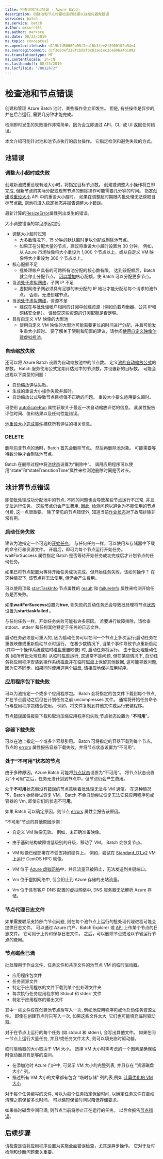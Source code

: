 ```yaml
---
title: 检查池和节点错误 - Azure Batch
description: 创建池和节点时要检查的错误以及如何避免错误
services: batch
ms.service: batch
author: mscurrell
ms.author: markscu
ms.date: 08/23/2019
ms.topic: conceptual
ms.openlocfilehash: d115b7d56609b95f2ea10b3fee2f8900102b94e4
ms.sourcegitcommit: dcf3e03ef228fcbdaf0c83ae1ec2ba996a4b1892
ms.translationtype: MT
ms.contentlocale: zh-CN
ms.lasthandoff: 08/23/2019
ms.locfileid: "70012472"
---
```

# <a name="check-for-pool-and-node-errors"></a>检查池和节点错误

创建和管理 Azure Batch 池时，某些操作会立即发生。 但是, 有些操作是异步的, 并在后台运行, 需要几分钟才能完成。

检测即时发生的失败操作非常简单，因为会立即通过 API、CLI 或 UI 返回任何错误。

本文介绍可能针对池和池节点执行的后台操作。 它指定检测和避免失败的方式。

## <a name="pool-errors"></a>池错误

### <a name="resize-timeout-or-failure"></a>调整大小超时或失败

创建新池或重设现有池大小时，将指定目标节点数。  创建或调整大小操作将立即完成, 但新节点的实际分配或现有节点的删除操作可能需要几分钟的时间。  指定[创建](https://docs.microsoft.com/rest/api/batchservice/pool/add)或[重设大小](https://docs.microsoft.com/rest/api/batchservice/pool/resize) API 中的重设大小超时。 如果在调整超时期限内批处理无法获取目标节点数, 则池将进入稳定状态并报告调整大小错误。

最新计算的[ResizeError](https://docs.microsoft.com/rest/api/batchservice/pool/get#resizeerror)属性列出发生的错误。

大小调整错误的常见原因包括:

- 调整大小超时过短
  - 大多数情况下，15 分钟的默认超时足以分配或删除池节点。
  - 如果正在分配大量的节点，建议将重设大小超时设置为 30 分钟。 例如，从 Azure 市场映像将大小重设为 1,000 个节点以上，或从自定义 VM 映像将大小重设为 300 个节点以上。
- 核心配额不足
  - 批处理帐户具有的可跨所有池分配的核心数有限。 达到该配额后，Batch 就会停止分配节点。 [可以增加](https://docs.microsoft.com/azure/batch/batch-quota-limit)核心配额，使 Batch 可以分配更多节点。
- 当[池处于虚拟网络](https://docs.microsoft.com/azure/batch/batch-virtual-network)，子网 IP 不足
  - 虚拟网络子网必须具有足够的未分配的 IP 地址才能分配给每个请求的池节点。 否则，无法创建节点。
- 当[池处于虚拟网络](https://docs.microsoft.com/azure/batch/batch-virtual-network)，资源不足
  - 建议在与批处理帐户相同的订阅中创建资源（例如负载均衡器、公共 IP和网络安全组）。 请检查这些资源的订阅配额是否足够。
- 具有自定义 VM 映像的大型池
  - 使用自定义 VM 映像的大型池可能需要更长的时间进行分配，并且可能发生重大小超时。  要了解关于限制和配置的建议，请参阅[使用自定义映像创建虚拟机池](https://docs.microsoft.com/azure/batch/batch-custom-images)。

### <a name="automatic-scaling-failures"></a>自动缩放失败

还可以将 Azure Batch 设置为自动缩放池中的节点数。 定义[池的自动缩放公式](https://docs.microsoft.com/azure/batch/batch-automatic-scaling)的参数。 Batch 服务使用公式定期评估池中的节点数，并设置新的目标数。 可能会出现以下类型的问题：

- 自动缩放评估失败。
- 生成的重设大小操作失败并超时。
- 自动缩放公式导致节点目标值不正确的问题。 重设大小要么适用要么超时。

可使用 [autoScaleRun](https://docs.microsoft.com/rest/api/batchservice/pool/get#autoscalerun) 属性获取关于最近一次自动缩放评估的信息。 此属性报告评估时间、值和结果以及任何性能错误。

[池重设大小完成事件](https://docs.microsoft.com/azure/batch/batch-pool-resize-complete-event)捕获所有评估的相关信息。

### <a name="delete"></a>DELETE

删除包含节点的池时，Batch 首先会删除节点。 然后再删除池对象。 可能需要等待数分钟才会删除池节点。

Batch 在删除过程中将[池状态](https://docs.microsoft.com/rest/api/batchservice/pool/get#poolstate)设置为“删除中”。 调用应用程序可以使用“state”和“stateTransitionTime”属性来检测池删除时间是否过长。

## <a name="pool-compute-node-errors"></a>池计算节点错误

即使批处理成功分配池中的节点, 不同的问题也会导致某些节点运行不正常, 并且无法运行任务。 这些节点仍会产生费用, 因此, 检测问题以避免为不能使用的节点付费, 这一点很重要。 除了常见的节点错误外, 知道当前[作业状态](https://docs.microsoft.com/rest/api/batchservice/job/get#jobstate)对于故障排除非常有用。

### <a name="start-task-failures"></a>启动任务失败

建议为池指定一个可选的[开始任务](https://docs.microsoft.com/rest/api/batchservice/pool/add#starttask)。 与任何任务一样，可以使用从存储器中下载的命令行和资源文件。 开启后，即可为每个节点运行开始任务。 waitForSuccess 属性指定 Batch 是否等待开始任务成功完成后才计划节点的任何任务。

如果已将节点配置为等待开始任务成功完成，但开始任务失败，该如何操作？ 在这种情况下, 该节点将无法使用, 但仍会产生费用。

可以使用顶级 [startTaskInfo](https://docs.microsoft.com/rest/api/batchservice/computenode/get#starttaskinformation) 节点属性的 [result](https://docs.microsoft.com/rest/api/batchservice/computenode/get#taskexecutionresult) 和 [failureInfo](https://docs.microsoft.com/rest/api/batchservice/computenode/get#taskfailureinformation) 属性来检测开始任务是否失败。

如果**waitForSuccess**设置为**true**, 则失败的启动任务还会导致批处理将节点[状态](https://docs.microsoft.com/rest/api/batchservice/computenode/get#computenodestate)设置为**starttaskfailed** 。

与任何任务一样，开始任务失败可能有许多原因。  若要进行故障排除，请检查 stdout、stderr 和任何其他特定于任务的日志文件。

启动任务必须是可重入的, 因为启动任务可以在同一个节点上多次运行;启动任务在重置映像或重新启动节点时运行。 在极少数情况下, 当某个事件导致节点重新启动 (其中一个操作系统或临时磁盘重置映像) 时, 启动任务将运行。 由于批处理启动任务 (如所有批处理任务) 从临时磁盘运行, 这通常不是问题, 但在某些情况下, 启动任务将应用程序安装到操作系统磁盘并在临时磁盘上保留其他数据, 这可能导致问题, 因为它不同步。如果同时使用这两个磁盘, 请相应地保护应用程序。

### <a name="application-package-download-failure"></a>应用程序包下载失败

可以为池指定一个或多个应用程序包。 Batch 会将指定的包文件下载到每个节点, 并在节点启动之后但在计划任务之前 uncompresses 文件。 通常将开始任务命令行与应用程序包结合使用。 例如，将文件复制到其他文件或运行安装程序。

节点[错误](https://docs.microsoft.com/rest/api/batchservice/computenode/get#computenodeerror)属性报告下载和取消压缩应用程序包失败;节点状态设置为 "**不可用**"。

### <a name="container-download-failure"></a>容器下载失败

可以在池上指定一个或多个容器引用。 Batch 可将指定的容器下载到每个节点。 节点的 [errors](https://docs.microsoft.com/rest/api/batchservice/computenode/get#computenodeerror) 属性报告容器下载失败，并将节点状态设置为“不可用”。

### <a name="node-in-unusable-state"></a>处于“不可用”状态的节点

由于多种原因，Azure Batch 可能将[节点状态](https://docs.microsoft.com/rest/api/batchservice/computenode/get#computenodestate)设置为“不可用”。 将节点状态设置为“不可用”之后，任务无法计划到节点中，但节点仍会产生费用。

处于**不可用**状态但没有[错误](https://docs.microsoft.com/rest/api/batchservice/computenode/get#computenodeerror)的节点意味着批处理无法与 VM 通信。 在这种情况下，Batch 始终尝试恢复 VM。 Batch 不会自动尝试恢复无法安装应用程序包或容器的 Vm, 即使它们的状态不可**用**。

如果 Batch 可以确定原因，则节点 [errors](https://docs.microsoft.com/rest/api/batchservice/computenode/get#computenodeerror) 属性会报告该原因。

“不可用”节点的其他原因示例：

- 自定义 VM 映像无效。 例如，未正确准备映像。

- 由于基础结构故障或低级别的升级，移动了 VM。 Batch 会恢复节点。

- VM 映像已经部署在不受支持的硬件上。 例如，尝试在 [Standard_D1_v2](../virtual-machines/linux/sizes-general.md#dv2-series) VM 上运行 CentOS HPC 映像。

- VM 位于 [Azure 虚拟网络](batch-virtual-network.md)中，并且流量已被阻止，无法发送到关键端口。

- Vm 位于虚拟网络中, 但会阻止到 Azure 存储的出站流量。

- Vm 位于具有客户 DNS 配置的虚拟网络中, DNS 服务器无法解析 Azure 存储。

### <a name="node-agent-log-files"></a>节点代理日志文件

如果需要联系支持部门节点问题, 则在每个池节点上运行的批处理代理进程可能会提供日志文件。 可以通过 Azure 门户、Batch Explorer 或 [API](https://docs.microsoft.com/rest/api/batchservice/computenode/uploadbatchservicelogs) 上传某个节点的日志文件。 它可用于上传和保存日志文件。 之后，可以删除节点或池以节省运行节点的费用。

### <a name="node-disk-full"></a>节点磁盘已满

批处理用于作业文件、任务文件和共享文件的池节点 VM 的临时驱动器。

- 应用程序包文件
- 任务资源文件
- 特定于应用程序的文件下载到某个批处理文件夹
- 每次执行任务应用程序的 Stdout 和 stderr 文件
- 特定于应用程序的输出文件

其中一些文件仅在创建池节点后写入一次, 例如池应用程序包或池启动任务资源文件。 即使在创建节点时只写入一次, 如果这些文件太大, 它们也可能填充临时驱动器。

对于在节点上运行的每个任务 (如 stdout 和 stderr), 会写出其他文件。 如果在同一节点上运行大量任务, 并且/或任务文件太大, 则可以填充临时驱动器。

临时驱动器的大小取决于 VM 大小。 选择 VM 大小时需考虑的一个因素是确保临时驱动器具有足够的空间。

- 在添加池时 Azure 门户中, 可显示 VM 大小的完整列表, 并且存在 "资源磁盘大小" 列。
- 描述所有 VM 大小的文章都有包含 "临时存储" 列的表;例如,[计算优化的 VM 大小](https://docs.microsoft.com/azure/virtual-machines/windows/sizes-compute)

对于每个任务编写的文件, 可以为每个任务指定保留时间, 以确定任务文件在自动清理之前保留多长时间。 可以缩短保留时间以降低存储要求。

如果临时磁盘空间已满, 则节点当前将停止正在运行的任务。 以后会报告[节点错误](https://docs.microsoft.com/rest/api/batchservice/computenode/get#computenodeerror)。


## <a name="next-steps"></a>后续步骤

请检查是否将应用程序设置为实施全面错误检查，尤其是异步操作。 它对于及时检测和诊断问题至关重要。
